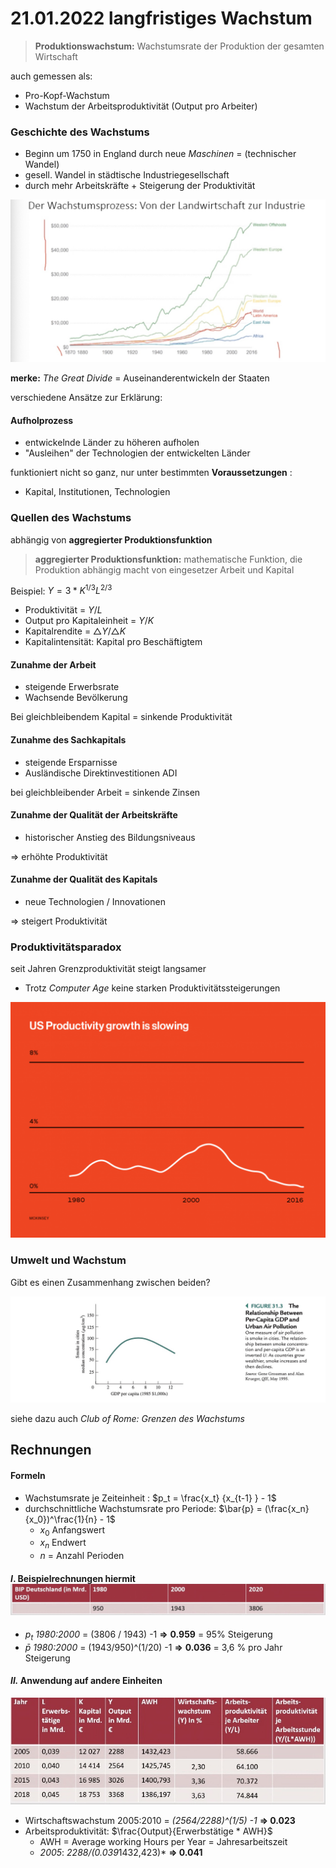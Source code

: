 # 21.01.2022 langfristiges Wachstum

> **Produktionswachstum:** Wachstumsrate der Produktion der gesamten Wirtschaft

auch gemessen als:

- Pro-Kopf-Wachstum
- Wachstum der Arbeitsproduktivität (Output pro Arbeiter)

### Geschichte des Wachstums

- Beginn um 1750 in England durch neue *Maschinen* = (technischer Wandel)
- gesell. Wandel in städtische Industriegesellschaft
- durch mehr Arbeitskräfte + Steigerung der Produktivität

![22-01-21_16-41](../images/22-01-21_16-41.jpg)

**merke:** *The Great Divide* = Auseinanderentwickeln der Staaten

verschiedene Ansätze zur Erklärung: 

#### Aufholprozess

- entwickelnde Länder zu höheren aufholen
- "Ausleihen" der Technologien der entwickelten Länder

funktioniert nicht so ganz, nur unter bestimmten **Voraussetzungen** : 

- Kapital, Institutionen, Technologien 



### Quellen des Wachstums

abhängig von **aggregierter  Produktionsfunktion** 

> **aggregierter Produktionsfunktion:** mathematische Funktion, die Produktion abhängig macht von eingesetzer Arbeit und Kapital

Beispiel:  $Y = 3*K^{1/3} L^{2/3}$

- Produktivität = $Y/L$
- Output pro Kapitaleinheit = $Y / K$
- Kapitalrendite = $\triangle Y / \triangle K$
- Kapitalintensität: Kapital pro Beschäftigtem

#### Zunahme der Arbeit

- steigende Erwerbsrate
- Wachsende Bevölkerung

Bei gleichbleibendem Kapital = sinkende Produktivität

#### Zunahme des Sachkapitals

- steigende Ersparnisse
- Ausländische Direktinvestitionen ADI

bei gleichbleibender Arbeit = sinkende Zinsen

#### Zunahme der Qualität der Arbeitskräfte 

- historischer Anstieg des Bildungsniveaus

=> erhöhte Produktivität

#### Zunahme der Qualität des Kapitals

- neue Technologien / Innovationen

=> steigert Produktivität



### Produktivitätsparadox

seit Jahren Grenzproduktivität steigt langsamer 

- Trotz *Computer Age* keine starken Produktivitätssteigerungen 

![22-01-21_17-30](../images/22-01-21_17-30.png)



### Umwelt und Wachstum

Gibt es einen Zusammenhang zwischen beiden?

 ![22-01-21_17-35](../images/22-01-21_17-35.jpg)

siehe dazu auch *Club of Rome: Grenzen des Wachstums* 



## Rechnungen

#### Formeln

- Wachstumsrate je Zeiteinheit : $p_t = \frac{x_t} {x_{t-1} } - 1$
- durchschnittliche Wachstumsrate pro Periode: $\bar{p} = (\frac{x_n}{x_0})^\frac{1}{n} - 1$ 
    - $x_0$ Anfangswert
    - $x_n$ Endwert
    - $n$  = Anzahl Perioden

#### *I*. Beispielrechnungen hiermit![22-01-28_14-02](../images/22-01-28_14-02.jpg)

- $p_t$ *1980:2000* =  (3806 / 1943) -1 **=>** **0.959** = 95% Steigerung
- $\bar{p}$ *1980:2000* = (1943/950)^(1/20) -1 **=>** **0.036** = 3,6 % pro Jahr Steigerung

#### *II.* Anwendung auf andere Einheiten 

![22-01-28_14-18](../images/22-01-28_14-18.jpg)

- Wirtschaftswachstum 2005:2010 = *(2564/2288)^(1/5) -1*  **=> 0.023**
- Arbeitsproduktivität: $\frac{Output}{Erwerbstätige * AWH}$
    - AWH = Average working Hours per Year = Jahresarbeitszeit
    - *2005*: *2288/(0.039*1432,423)* **=> 0.041**

